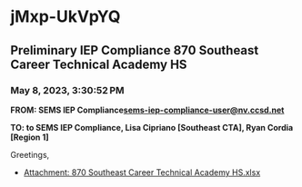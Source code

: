 # jMxp-UkVpYQ
## Preliminary IEP Compliance 870 Southeast Career Technical Academy HS
### May 8, 2023, 3:30:52 PM
**FROM: SEMS IEP Compliance<sems-iep-compliance-user@nv.ccsd.net>**

**TO: to SEMS IEP Compliance, Lisa Cipriano [Southeast CTA], Ryan Cordia [Region 1]**


Greetings, 

 





* [Attachment: 870 Southeast Career Technical Academy HS.xlsx](jMxp-UkVpYQ-attachment-1.xlsx)
